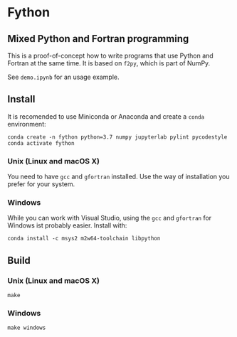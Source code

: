 # Fython

## Mixed Python and Fortran programming

This is a proof-of-concept how to write programs that use Python and
Fortran at the same time.
It is based on `f2py`, which is part of NumPy.

See `demo.ipynb` for an usage example.

## Install

It is recomended to use Miniconda or Anaconda and create a `conda` environment:

    conda create -n fython python=3.7 numpy jupyterlab pylint pycodestyle
    conda activate fython

### Unix (Linux and macOS X)

You need to have `gcc`  and `gfortran` installed.
Use the way of installation you prefer for your system.

### Windows

While you can work with Visual Studio, using the `gcc` and `gfortran` for
Windows ist probably easier.
Install with:

    conda install -c msys2 m2w64-toolchain libpython

## Build

### Unix (Linux and macOS X)

    make


### Windows

    make windows
